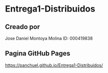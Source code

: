 # Entrega1-Distribuidos

## Creado por 

Jose Daniel Montoya Molina ID: 000419838

## Pagina GitHub Pages

https://panchuel.github.io/Entrega1-Distribuidos/
